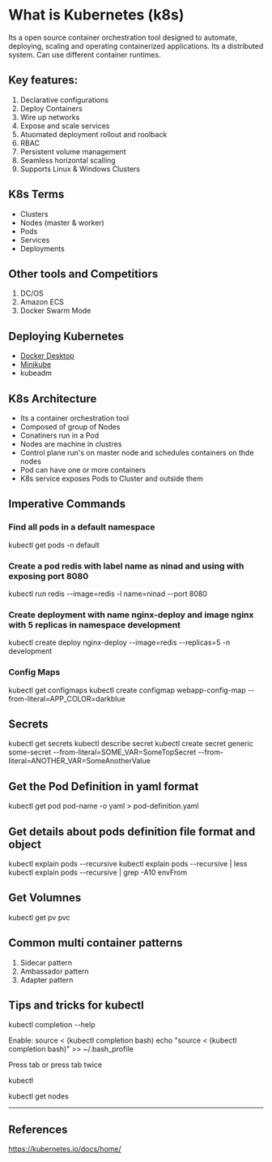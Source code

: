 # What is Kubernetes (k8s)
Its a open source container orchestration tool designed to automate, deploying, scaling and operating containerized applications. Its a distributed system. Can use different container runtimes. 

## Key features:
1. Declarative configurations
2. Deploy Containers
3. Wire up networks
4. Expose and scale services
5. Atuomated deployment rollout and roolback 
6. RBAC
7. Persistent volume management
8. Seamless horizontal scalling
9. Supports Linux & Windows Clusters


## K8s Terms
- Clusters
- Nodes (master & worker)
- Pods
- Services
- Deployments

## Other tools and Competitiors
1. DC/OS
2. Amazon ECS
3. Docker Swarm Mode

## Deploying Kubernetes
- [Docker Desktop](https://docs.docker.com/docker-for-windows/install/)
- [Minikube](https://minikube.sigs.k8s.io/docs/start/)
- kubeadm

## K8s Architecture 
- Its a container orchestration tool 
- Composed of group of Nodes
- Conatiners run in a Pod
- Nodes are machine in clustres 
- Control plane run's on master node and schedules containers on thde nodes
- Pod can have one or more containers
- K8s service exposes Pods to Cluster and outside them 


## Imperative Commands


### Find all pods in a default namespace 
kubectl get pods -n default

### Create a pod redis with label name as ninad and using with exposing port 8080
kubectl run redis --image=redis -l name=ninad --port 8080

### Create deployment with name nginx-deploy and image nginx with 5 replicas in namespace development
kubectl create deploy nginx-deploy --image=redis --replicas=5  -n development

### Config Maps
kubectl get configmaps
kubectl create configmap webapp-config-map --from-literal=APP_COLOR=darkblue

## Secrets 
kubectl get secrets
kubectl describe secret <secret-name>
kubectl create secret generic some-secret --from-literal=SOME_VAR=SomeTopSecret --from-literal=ANOTHER_VAR=SomeAnotherValue

## Get the Pod Definition in yaml format 
kubectl get pod pod-name -o yaml > pod-definition.yaml

## Get details about pods definition file format and object
kubectl  explain pods --recursive 
kubectl  explain pods --recursive | less
kubectl  explain pods --recursive | grep -A10 envFrom

## Get Volumnes 
kubectl get pv pvc 

## Common multi container patterns
1. Sidecar pattern
2. Ambassador pattern
3. Adapter pattern


## Tips and tricks for kubectl 
kubectl completion --help

Enable: 
source < (kubectl completion bash)
echo "source < (kubectl completion bash)" >> ~/.bash_profile

Press tab or press tab twice 

kubectl <tab>
  
  
kubectl get nodes <tab>








---
## References
https://kubernetes.io/docs/home/
